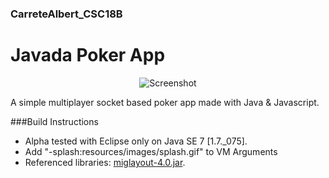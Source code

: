 ### CarreteAlbert_CSC18B
# Javada Poker App
<p align="center">
  <img src="http://i.imgur.com/U0DFggN.gif" alt="Screenshot"/>
</p>
A simple multiplayer socket based poker app made with Java & Javascript.

###Build Instructions
- Alpha tested with Eclipse only on Java SE 7 [1.7._075].
- Add "-splash:resources/images/splash.gif" to VM Arguments
- Referenced libraries: [miglayout-4.0.jar](http://www.miglayout.com/).


